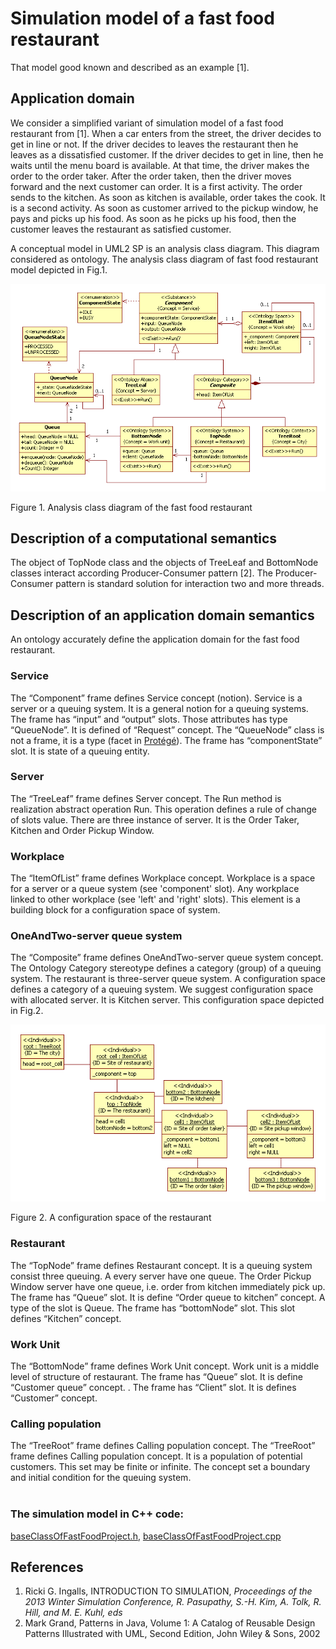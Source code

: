# Simulation model of a fast food restaurant
That model good known and described as an example [1].

## Application domain
We consider a simplified variant of simulation model of a fast food restaurant from [1]. 
When a car enters from the street, the driver decides to get in line or not. 
If the driver decides to leaves the restaurant then he leaves as a dissatisfied customer. 
If the driver decides to get in line, then he waits until the menu board is available. 
At that time, the driver makes the order to the order taker.
After the order taken, then the driver moves forward and the next customer can order. It is a first activity. 
The order sends to the kitchen. As soon as kitchen is available, order takes the cook. It is a second activity.
As soon as customer arrived to the pickup window, he pays and picks up his food. 
As soon as he picks up his food, then the customer leaves the restaurant as satisfied customer.
	
A conceptual model in UML2 SP is an analysis class diagram. This diagram considered as ontology. 
The analysis class diagram of fast food restaurant model depicted in Fig.1.
<p><img src="FastFoodClasses.png" alt="" /></p>
Figure 1. Analysis class diagram of the fast food restaurant

## Description of a computational semantics
The object of TopNode class and the objects of TreeLeaf and BottomNode classes interact according Producer-Consumer pattern [2]. The Producer-Consumer pattern is standard solution for interaction two and more threads.
## Description of an application domain semantics
An ontology accurately define the application domain for the fast food restaurant. 
### Service
The “Component” frame defines Service concept (notion). Service is a server or a queuing system. It is a general notion for a queuing systems. The frame has “input” and “output” slots. Those attributes has type “QueueNode”. It is defined of “Request” concept. The “QueueNode” class is not a frame, it is a type (facet in [Protégé](http://protege.stanford.edu/publications/ontology_development/ontology101-noy-mcguinness.html)).
The frame has “componentState” slot. It is state of a queuing entity.
### Server
The “TreeLeaf” frame defines Server concept. The Run method is realization abstract operation Run. This operation defines a rule of change of slots value. There are three instance of server. It is the Order Taker, Kitchen and Order Pickup Window.
### Workplace
The “ItemOfList” frame defines Workplace concept. Workplace is a space for a server or a queue system (see 'component' slot). Any workplace linked to other workplace (see 'left' and 'right' slots). This element is a building block for a configuration space of system.
### OneAndTwo-server queue system
The “Composite” frame defines OneAndTwo-server queue system concept. The Ontology Category stereotype defines a category (group) of a queuing system. The restaurant is three-server queue system. A configuration space defines a category of a queuing system. We suggest configuration space with allocated server. It is Kitchen server. This configuration space depicted in Fig.2.
<p><img src="FastFoodObjects.png" alt="" /></p>
Figure 2. A configuration space of the restaurant

### Restaurant
The “TopNode” frame defines Restaurant concept. It is a queuing system consist three queuing. A every  server have one queue. The Order Pickup Window server have one queue, i.e. order from kitchen immediately pick up. The frame has “Queue” slot. It is define “Order queue to kitchen” concept. A type of the slot is Queue. The frame has “bottomNode” slot. This slot defines “Kitchen” concept.
### Work Unit
The “BottomNode” frame defines Work Unit concept. Work unit is a middle level of structure of restaurant. The frame has “Queue” slot. It is define “Customer queue” concept. . The frame has “Client” slot. It is defines “Customer” concept.

### Calling population
The “TreeRoot” frame defines Calling population concept. The “TreeRoot” frame defines Calling population concept. It is a population of potential customers. This set may be finite or infinite. The concept set a boundary and initial condition for the queuing system.
<br/><br/>
### The simulation model in C++ code:  
[baseClassOfFastFoodProject.h](https://github.com/vgurianov/uml-sp/blob/master/examples/fast_food/baseClassOfFastFoodProject.h), [baseClassOfFastFoodProject.cpp](https://github.com/vgurianov/uml-sp/blob/master/examples/queue/baseClassOfFastFoodProject.cpp)

## References

1. Ricki G. Ingalls, INTRODUCTION TO SIMULATION, *Proceedings of the 2013 Winter Simulation Conference, R. Pasupathy, S.-H. Kim, A. Tolk, R. Hill, and M. E. Kuhl, eds*
2. Mark Grand, Patterns in Java, Volume 1: A Catalog of Reusable Design Patterns Illustrated with UML, Second Edition, John Wiley & Sons, 2002


